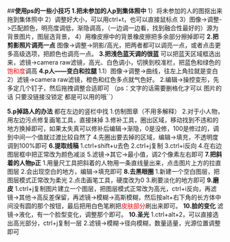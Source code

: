 ##**使用ps的一些小技巧**
**1.把未参加的人p到集体照中**
    1）将未参加的人的图抠出来拖到集体照中
    2）调整好大小，可以用ctrl+t，也可以直接鼠标点
    3）图像->调整->匹配颜色，明亮度调低，渐隐调高，（一边调一边看，找到融合性最好的）源为背景图片，图层选背景，
    4）用橡皮擦中的背景橡皮擦把多余部分擦掉即可
**2.把剪影照片调亮一点**
    图像->调整->阴影/高光，把两者都可以调亮一点，或者点击更多高级选项，把颜色也调亮一点。
**3.把浅色蓝天调的很蓝**
    可以把蓝天区域框选出来，滤镜->camera raw滤镜，高光、白色调小，切换到校准栏，把蓝色和绿色的<font color='red'>饱和度</font>调高
**4.p人——变白和拉腿**
    1.1）图像->调整->曲线，往左上角拉就是变白
      2）滤镜->camera raw滤镜，橙色和红色多点就气色好。
    2.编辑->操控变形，先多定几个钉子，然后拖拽调整合适即可
    （ps：文字的话需要删格化才可以 图片的话 只要没链接没锁定 都是可以用的哦``）

**5.p掉路人的办法**
都在左边的竖栏中找
    1.仿制图章（不用多解释）
    2.对于小人物，用左边污点修复画笔工具，直接抹掉
    3.修补工具，圈出区域，移动找到不违和的地方换掉即可，如果太失真可以修补后编辑->渐隐，0是没修，100是修过的，调到中间一个值就过渡比较自然了
    4.先圈出要去掉的区域，编辑->填充，不透明度调到100%即可
**6.提取线稿**
    1.ctrl+shift+u去色
    2.ctrl+j复制
    3.ctrl+i反向
    4.在右边图层框中把正常改为颜色减淡
    5.滤镜->其它->最小值，调2个像素左右即可
**7.把斜着的人物p正**
    1.用量尺工具把斜着的人物用一条直线量出来，点击图片上方的拉直图层
    2.会出现空白的地方，编辑->填充即可
**8.去黑眼圈**
    1.新建一个空白图层，把图层模式正常改为柔光
    2.点击画笔工具，硬度改为0
    3.刷要淡化的地方即可
**9.磨皮**
    1.ctrl+j复制图片建立一个图层，把图层模式正常改为高光，ctrl+i反向，再滤镜->其他->高反差保留，再滤镜->模糊->高斯模糊，然后按alt+右下角的长方体中间没有圆的那个按钮，最后把用白色笔刷把<font color='red'>皮肤部分</font>刷出来即可。
**10.脸的变化**
    滤镜->液化，有一个脸型变化，调整那个即可。
**10.圣光**
    1.ctrl+alt+2，可以直接选出高光部分，ctrl+j复制一层
    2.滤镜->模糊->径向模糊，数量适量，光源位置调整即可